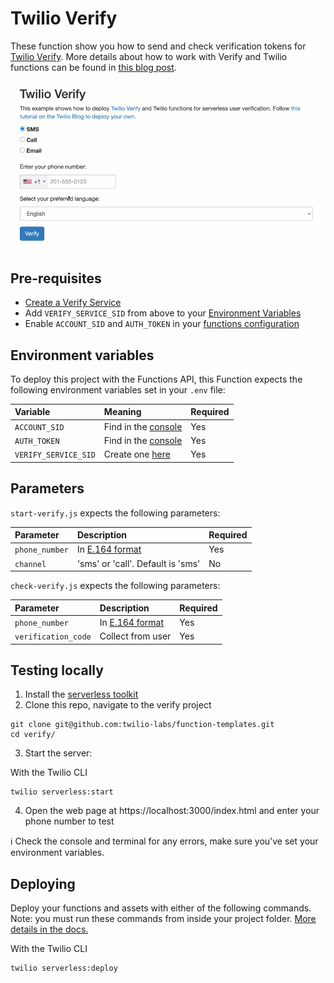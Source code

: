 # Twilio Verify

These function show you how to send and check verification tokens for [Twilio Verify](https://www.twilio.com/docs/verify/api). More details about how to work with Verify and Twilio functions can be found in [this blog post](https://www.twilio.com/blog/serverless-phone-verification).

![phone-verification-gif](https://github.com/robinske/serverless-phone-verification/blob/master/phone-verification.gif?raw=true)

## Pre-requisites

 *  [Create a Verify Service](https://www.twilio.com/console/verify/services)
 *  Add `VERIFY_SERVICE_SID` from above to your [Environment Variables](https://www.twilio.com/console/functions/configure)
 *  Enable `ACCOUNT_SID` and `AUTH_TOKEN` in your [functions configuration](https://www.twilio.com/console/functions/configure)

## Environment variables

To deploy this project with the Functions API, this Function expects the following environment variables set in your `.env` file:

| Variable             | Meaning                                                            | Required |
| :------------------- | :----------------------------------------------------------------- | :------- |
| `ACCOUNT_SID`        | Find in the [console](https://www.twilio.com/console)              | Yes      |
| `AUTH_TOKEN`         | Find in the [console](https://www.twilio.com/console)              | Yes      |
| `VERIFY_SERVICE_SID` | Create one [here](https://www.twilio.com/console/verify/services)  | Yes      |

## Parameters

`start-verify.js` expects the following parameters:

| Parameter            | Description                                                       | Required |
| :------------------- | :-----------------------------------------------------------------| :------- |
| `phone_number`       | In [E.164 format](https://www.twilio.com/docs/glossary/what-e164) | Yes      |
| `channel`            | 'sms' or 'call'. Default is 'sms'                                 | No       |

`check-verify.js` expects the following parameters:

| Parameter            | Description                                                       | Required |
| :------------------- | :-----------------------------------------------------------------| :------- |
| `phone_number`       | In [E.164 format](https://www.twilio.com/docs/glossary/what-e164) | Yes      |
| `verification_code`  | Collect from user                                                 | Yes      |

## Testing locally

1. Install the [serverless toolkit](https://www.twilio.com/docs/labs/serverless-toolkit/getting-started)
2. Clone this repo, navigate to the verify project

```
git clone git@github.com:twilio-labs/function-templates.git
cd verify/
```

3. Start the server:

With the Twilio CLI
```
twilio serverless:start
```

4. Open the web page at https://localhost:3000/index.html and enter your phone number to test

ℹ️ Check the console and terminal for any errors, make sure you've set your environment variables.

## Deploying

Deploy your functions and assets with either of the following commands. Note: you must run these commands from inside your project folder. [More details in the docs.](https://www.twilio.com/docs/labs/serverless-toolkit)

With the Twilio CLI
```
twilio serverless:deploy
```
